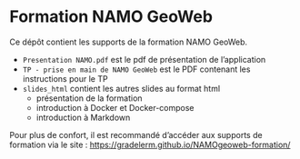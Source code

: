 # Formation NAMO GeoWeb

Ce dépôt contient les supports de la formation NAMO GeoWeb.
- `Presentation NAMO.pdf` est le pdf de présentation de l’application
- `TP - prise en main de NAMO GeoWeb` est le PDF contenant les instructions pour le TP
- `slides_html` contient les autres slides au format html
    - présentation de la formation
    - introduction à Docker et Docker-compose
    - introduction à Markdown

Pour plus de confort, il est recommandé d’accéder aux supports de formation via le site : https://gradelerm.github.io/NAMOgeoweb-formation/

